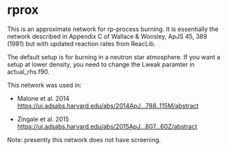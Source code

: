 # rprox

This is an approximate network for rp-process burning.  It is
essentially the network described in Appendix C of Wallace & Woosley,
ApJS 45, 389 (1981) but with updated reaction rates from ReacLib.

The default setup is for burning in a neutron star atmosphere.  If you
want a setup at lower density, you need to change the Lweak paramter
in actual_rhs.f90.

This network was used in:

 * Malone et al. 2014
   https://ui.adsabs.harvard.edu/abs/2014ApJ...788..115M/abstract

 * Zingale et al. 2015
   https://ui.adsabs.harvard.edu/abs/2015ApJ...807...60Z/abstract

Note: presently this network does not have screening.
